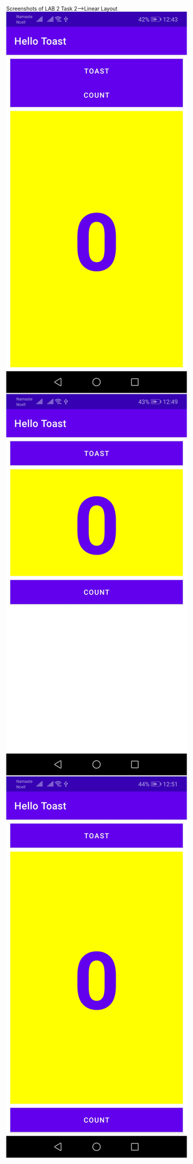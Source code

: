 Screenshots of LAB 2 Task 2-->Linear Layout
![Screenshot of LinearLayout 1](img/Snap_hellotoast_linear1.png)
![Screenshot of LinearLayout 2](img/Snap_hellotoast_linear2.png)
![Screenshot of LinearLayout final output](img/Snap_hellotoast_linear3.png)